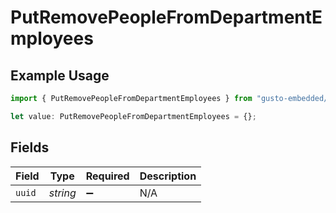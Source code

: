 # PutRemovePeopleFromDepartmentEmployees

## Example Usage

```typescript
import { PutRemovePeopleFromDepartmentEmployees } from "gusto-embedded/models/operations";

let value: PutRemovePeopleFromDepartmentEmployees = {};
```

## Fields

| Field              | Type               | Required           | Description        |
| ------------------ | ------------------ | ------------------ | ------------------ |
| `uuid`             | *string*           | :heavy_minus_sign: | N/A                |